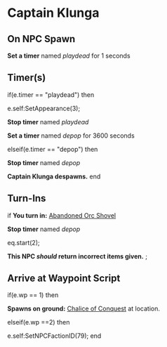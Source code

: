# Captain Klunga
## On NPC Spawn

**Set a timer** named *playdead* for 1 seconds
## Timer(s)

if(e.timer == "playdead") then


e.self:SetAppearance(3);


**Stop timer** named *playdead*


**Set a timer** named *depop* for 3600 seconds

elseif(e.timer == "depop") then


**Stop timer** named *depop*


**Captain Klunga despawns.**
end

## Turn-Ins




if **You turn in:** [Abandoned Orc Shovel](/item/12278)


**Stop timer** named *depop*


eq.start(2);

**This NPC *should* return incorrect items given.**
;
## Arrive at Waypoint Script

if(e.wp == 1) then


**Spawns on ground:**  [Chalice of Conquest](/item/12274) at location.

elseif(e.wp ==2) then


e.self:SetNPCFactionID(79);
end

